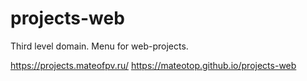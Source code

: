 # projects-web
Third level domain. Menu for web-projects. 

https://projects.mateofpv.ru/
https://mateotop.github.io/projects-web
